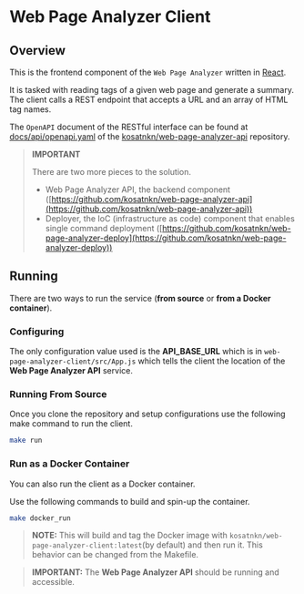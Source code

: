 # Web Page Analyzer Client

## Overview
This is the frontend component of the `Web Page Analyzer` written in [React](https://react.dev/).

It is tasked with reading tags of a given web page and generate a summary. The client calls a REST endpoint that accepts a URL and an array of HTML tag names.

The `OpenAPI` document of the RESTful interface can be found at [docs/api/openapi.yaml](https://github.com/kosatnkn/web-page-analyzer-api/blob/main/docs/api/openapi.yaml) of the [kosatnkn/web-page-analyzer-api](https://github.com/kosatnkn/web-page-analyzer-api) repository.

> **IMPORTANT**
>
> There are two more pieces to the solution.
> - Web Page Analyzer API, the backend component ([https://github.com/kosatnkn/web-page-analyzer-api](https://github.com/kosatnkn/web-page-analyzer-api))
> - Deployer, the IoC (infrastructure as code) component that enables single command deployment ([https://github.com/kosatnkn/web-page-analyzer-deploy](https://github.com/kosatnkn/web-page-analyzer-deploy))

## Running
There are two ways to run the service (**from source** or **from a Docker container**).

### Configuring
The only configuration value used is the **API_BASE_URL** which is in `web-page-analyzer-client/src/App.js` which tells the client the location of the **Web Page Analyzer API** service.

### Running From Source
Once you clone the repository and setup configurations use the following make command to run the client.
```bash
make run
```

### Run as a Docker Container
You can also run the client as a Docker container.

Use the following commands to build and spin-up the container.
```bash
make docker_run
```
> **NOTE:** This will build and tag the Docker image with `kosatnkn/web-page-analyzer-client:latest`(by default) and then run it. This behavior can be changed from the Makefile.

> **IMPORTANT:** The **Web Page Analyzer API** should be running and accessible.
